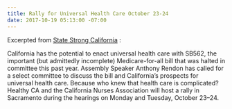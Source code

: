 ```yaml
---
title: Rally for Universal Health Care October 23-24
date: 2017-10-19 05:13:00 -07:00
---
```


Excerpted from [State Strong California](https://www.facebook.com/CAStateStrong/) :

California has the potential to enact universal health care with SB562, the important (but admittedly incomplete) Medicare-for-all bill that was halted in committee this past year. Assembly Speaker Anthony Rendon has called for a select committee to discuss the bill and California’s prospects for universal health care. Because who knew that health care is complicated? Healthy CA and the California Nurses Association will host a rally in Sacramento during the hearings on Monday and Tuesday, October 23–24.